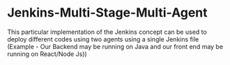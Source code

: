 # Jenkins-Multi-Stage-Multi-Agent

This particular implementation of the Jenkins concept can be used to deploy different codes using two agents using a single Jenkins file (Example - Our Backend may be running on Java and our front end may be running on React/Node Js))
